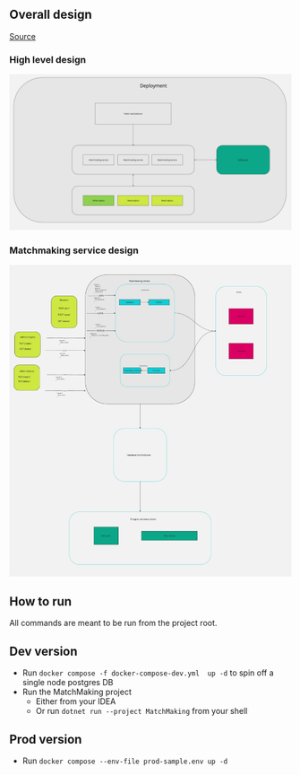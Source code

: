 ## Overall design

[Source](https://miro.com/app/board/uXjVKnZ4T5Q=/?share_link_id=29326324376)

### High level design

![High level design](Docs/HighLevelDesign.jpg)

### Matchmaking service design

![Matchmaking service design](Docs/MatchmakingServiceDesign.jpg)

## How to run

All commands are meant to be run from the project root.

## Dev version

* Run `docker compose -f docker-compose-dev.yml  up -d` to spin off a single node postgres DB
* Run the MatchMaking project
    * Either from your IDEA
    * Or run `dotnet run --project MatchMaking` from your shell 

## Prod version

* Run `docker compose --env-file prod-sample.env up -d`
